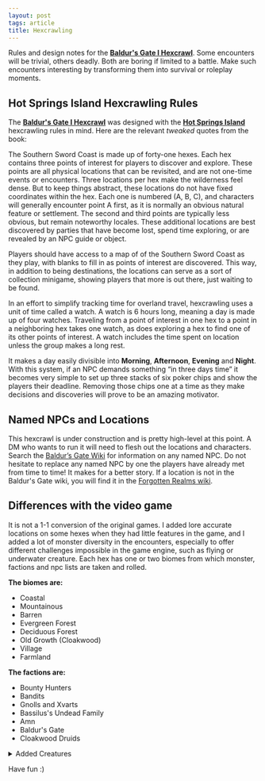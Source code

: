 ```yaml
---
layout: post
tags: article
title: Hexcrawling
---
```


Rules and design notes for the [**Baldur's Gate I Hexcrawl**](https://saltygoo.github.io/2024/12/31/BGHex/). Some encounters will be trivial, others deadly. Both are boring if limited to a battle. Make such encounters interesting by transforming them into survival or roleplay moments.

## Hot Springs Island Hexcrawling Rules

The [**Baldur's Gate I Hexcrawl**](https://saltygoo.github.io/2024/12/31/BGHex/) was designed with the [**Hot Springs Island**](https://shop.swordfishislands.com/the-dark-of-hot-springs-island/) hexcrawling rules in mind. Here are the relevant _tweaked_ quotes from the book:

The Southern Sword Coast is made up of forty-one hexes. Each hex contains three points of interest for players to discover and explore. These points are all physical locations that can be revisited, and are not one-time events or encounters. Three locations per hex make the wilderness feel dense. But to keep things abstract, these locations do not have fixed coordinates within the hex. Each one is numbered (A, B, C), and characters will generally encounter point A first, as it is normally an obvious natural feature or settlement. The second and third points are typically less obvious, but remain noteworthy locales. These additional locations are best discovered by parties that have become lost, spend time exploring, or are revealed by an NPC guide or object.

Players should have access to a map of of the Southern Sword Coast as they play, with blanks to fill in as points of interest are discovered. This way, in addition to being destinations, the locations can serve as a sort of collection minigame, showing players that more is out there, just waiting to be found.

In an effort to simplify tracking time for overland travel, hexcrawling uses a unit of time called a watch. A watch is 6 hours long, meaning a day is made up of four watches. Traveling from a point of interest in one hex to a point in a neighboring hex takes one watch, as does exploring a hex to find one of its other points of interest. A watch includes the time spent on location unless the group makes a long rest.

It makes a day easily divisible into **Morning**, **Afternoon**, **Evening** and **Night**. With this system, if an NPC demands something “in three days time” it becomes very simple to set up three stacks of six poker chips and show the players their deadline. Removing those chips one at a time as they make decisions and discoveries will prove to be an amazing motivator.

## Named NPCs and Locations

This hexcrawl is under construction and is pretty high-level at this point. A DM who wants to run it will need to flesh out the locations and characters. Search the [Baldur’s Gate Wiki](https://baldursgate.fandom.com/wiki/Baldur%27s_Gate_Wiki) for information on any named NPC. Do not hesitate to replace any named NPC by one the players have already met from time to time! It makes for a better story. If a location is not in the Baldur's Gate wiki, you will find it in the [Forgotten Realms wiki](https://forgottenrealms.fandom.com/wiki/Main_Page).

## Differences with the video game

It is not a 1-1 conversion of the original games. I added lore accurate locations on some hexes when they had little features in the game, and I added a lot of monster diversity in the encounters, especially to offer different challenges impossible in the game engine, such as flying or underwater creature. Each hex has one or two biomes from which monster, factions and npc lists are taken and rolled. 

**The biomes are:**
- Coastal
- Mountainous
- Barren
- Evergreen Forest
- Deciduous Forest
- Old Growth (Cloakwood)
- Village
- Farmland

**The factions are:**
- Bounty Hunters
- Bandits
- Gnolls and Xvarts
- Bassilus's Undead Family
- Amn
- Baldur's Gate
- Cloakwood Druids

<details markdown="1">
<summary>Added Creatures</summary>
- Swarms of Birds (Raven and Seagull)
- Giant Birds (Pelican, Howl, Stork - use giant eagle stats)
- Elementals (Water and Air)
- Giant Sea Otters (use polar bear stats)
- Galeb Durs
- Specters
- Perytons
- Yetis
- Bulettes
- Werewolves
- Trolls
- Will-o'-Wisps
- Scarecrows
- Demons of Yeenoghu (Maw Demon, Shoosuva)
</details>

Have fun :)
